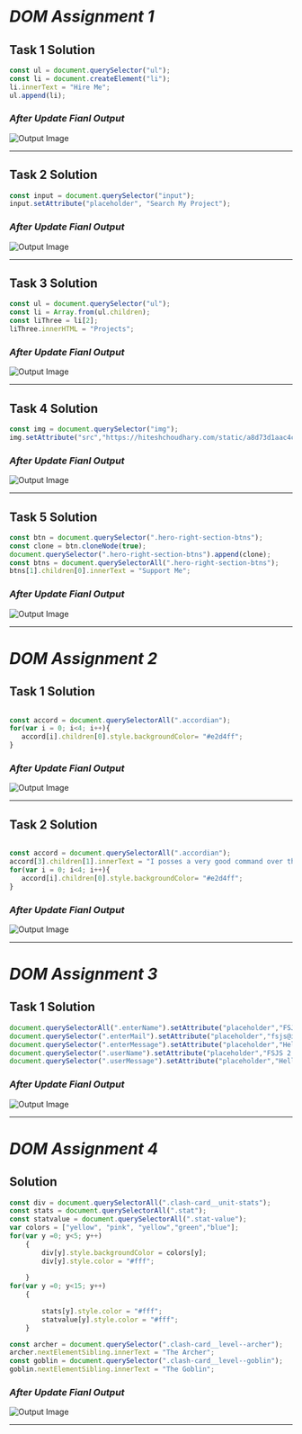 # _DOM Assignment 1_


## Task 1 Solution

``` js
const ul = document.querySelector("ul");
const li = document.createElement("li");
li.innerText = "Hire Me";
ul.append(li);
```
### _After Update Fianl Output_
![Output Image](./Output%20Images/Assignment%201%20-%20Task%201.png)

---


## Task 2 Solution

``` js
const input = document.querySelector("input");
input.setAttribute("placeholder", "Search My Project");
```
### _After Update Fianl Output_
![Output Image](./Output%20Images/Assignment%201%20-%20Task%202.png)

---

## Task 3 Solution

``` js
const ul = document.querySelector("ul");
const li = Array.from(ul.children);
const liThree = li[2];
liThree.innerHTML = "Projects";
```
### _After Update Fianl Output_
![Output Image](./Output%20Images/Assignment%201%20-%20Task%203.png)

---


## Task 4 Solution

``` js
const img = document.querySelector("img");
img.setAttribute("src","https://hiteshchoudhary.com/static/a8d73d1aac4c79e9bb689640e6090367/2eaab/person-image.jpg");
```
### _After Update Fianl Output_
![Output Image](./Output%20Images/Assignment%201%20-%20Task%204.png)

---
## Task 5 Solution

``` js
const btn = document.querySelector(".hero-right-section-btns");
const clone = btn.cloneNode(true);
document.querySelector(".hero-right-section-btns").append(clone);
const btns = document.querySelectorAll(".hero-right-section-btns");
btns[1].children[0].innerText = "Support Me";
```
### _After Update Fianl Output_
![Output Image](./Output%20Images/Assignment%201%20-%20Task%205.png)

---


# _DOM Assignment 2_


## Task 1 Solution

``` js

const accord = document.querySelectorAll(".accordian");
for(var i = 0; i<4; i++){
   accord[i].children[0].style.backgroundColor= "#e2d4ff";
}

```
### _After Update Fianl Output_
![Output Image](./Output%20Images/Assignment%202%20-%20Task%201.png)

---

## Task 2 Solution

``` js

const accord = document.querySelectorAll(".accordian");
accord[3].children[1].innerText = "I posses a very good command over the Full Stack Development technologies like MERN which can be seen in my work over the Github";
for(var i = 0; i<4; i++){
   accord[i].children[0].style.backgroundColor= "#e2d4ff";
}

```
### _After Update Fianl Output_
![Output Image](./Output%20Images/Assignment%202%20-%20Task%202.png)

---

# _DOM Assignment 3_


## Task 1 Solution

``` js
document.querySelectorAll(".enterName").setAttribute("placeholder","FSJS 2.0");
document.querySelector(".enterMail").setAttribute("placeholder","fsjs@ineuron.ai");
document.querySelector(".enterMessage").setAttribute("placeholder","Hello World");
document.querySelector(".userName").setAttribute("placeholder","FSJS 2.0");
document.querySelector(".userMessage").setAttribute("placeholder","Hello World");

```
### _After Update Fianl Output_
![Output Image](./Output%20Images/Assignment%203%20-%20Task%201.png)

---

# _DOM Assignment 4_


##  Solution

``` js
const div = document.querySelectorAll(".clash-card__unit-stats");
const stats = document.querySelectorAll(".stat");
const statvalue = document.querySelectorAll(".stat-value");
var colors = ["yellow", "pink", "yellow","green","blue"];
for(var y =0; y<5; y++)
    {
        div[y].style.backgroundColor = colors[y];
        div[y].style.color = "#fff";
      
    }
for(var y =0; y<15; y++)
    {
        
        stats[y].style.color = "#fff";
        statvalue[y].style.color = "#fff";
    }

const archer = document.querySelector(".clash-card__level--archer");
archer.nextElementSibling.innerText = "The Archer";
const goblin = document.querySelector(".clash-card__level--goblin");
goblin.nextElementSibling.innerText = "The Goblin";

```
### _After Update Fianl Output_
![Output Image](./Output%20Images/Assignment%204.png)

---

